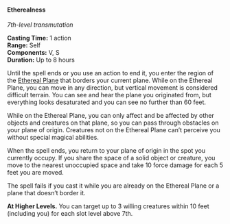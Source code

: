 #### Etherealness
<!-- markdownlint-disable link-image-reference-definitions -->
[_metadata_:spell_name]:- "Etherealness"
[_metadata_:spell_level]:- "7"
[_metadata_:spell_school]:- "transmutation"
[_metadata_:ritual]:- "false"
[_metadata_:casting_time_amount]:- "1"
[_metadata_:casting_time_unit]:- "action"
[_metadata_:range]:- "Self"
[_metadata_:target]:- "Self"
[_metadata_:components_verbal]:- "true"
[_metadata_:components_somatic]:- "true"
[_metadata_:components_material]:- "false"
[_metadata_:duration]:- "Up to 8 hours"
[_metadata_:concentration]:- "false"
[_metadata_:compared_to_wotc_srd_5.1]:- "mechanics_same_wording_different"
[_metadata_:compared_to_a5e_srd]:- "mechanics_same_wording_same"
<!-- markdownlint-disable-next-line no-emphasis-as-heading -->
_7th-level transmutation_

**Casting Time:** 1 action \
**Range:** Self \
**Components:** V, S \
**Duration:** Up to 8 hours

Until the spell ends or you use an action to end it, you enter the region of the [Ethereal Plane](#Planes_of_Existence_planes_of_existence) that borders your current plane.
While on the Ethereal Plane, you can move in any direction, but vertical movement is considered difficult terrain.
You can see and hear the plane you originated from, but everything looks desaturated and you can see no further than 60 feet.

While on the Ethereal Plane, you can only affect and be affected by other objects and creatures on that plane, so you can pass through obstacles on your plane of origin.
Creatures not on the Ethereal Plane can’t perceive you without special magical abilities.

When the spell ends, you return to your plane of origin in the spot you currently occupy.
If you share the space of a solid object or creature, you move to the nearest unoccupied space and take 10 force damage for each 5 feet you are moved.

The spell fails if you cast it while you are already on the Ethereal Plane or a plane that doesn’t border it.

**At Higher Levels.**
You can target up to 3 willing creatures within 10 feet (including you) for each slot level above 7th.
